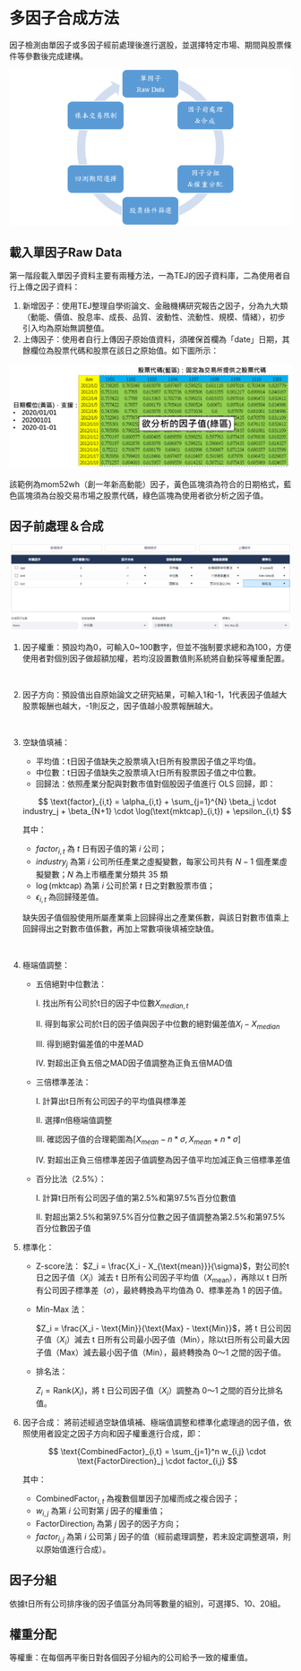 # 多因子合成方法
因子檢測由單因子或多因子經前處理後進行選股，並選擇特定市場、期間與股票條件等參數後完成建構。

![alt text](image.png)

<!-- :::{contents}
:local:
:depth: 2
::: -->

## 載入單因子Raw Data

第一階段載入單因子資料主要有兩種方法，一為TEJ的因子資料庫，二為使用者自行上傳之因子資料：
1.	新增因子：使用TEJ整理自學術論文、金融機構研究報告之因子，分為九大類（動能、價值、股息率、成長、品質、波動性、流動性、規模、情緒），初步引入均為原始無調整值。
2.	上傳因子：使用者自行上傳因子原始值資料，須確保首欄為「date」日期，其餘欄位為股票代碼和股票在該日之原始值。如下圖所示：

![看板1](../../_static/combine0.png "combine0")

該範例為mom52wh（創一年新高動能）因子，黃色區塊須為符合的日期格式，藍色區塊須為台股交易市場之股票代碼，綠色區塊為使用者欲分析之因子值。

## 因子前處理＆合成

![看板1](../../_static/test4.png "test4")

1. 因子權重：預設均為0，可輸入0~100數字，但並不強制要求總和為100，方便使用者對個別因子做超額加權，若均沒設置數值則系統將自動採等權重配置。
<br>

2. 因子方向：預設值出自原始論文之研究結果，可輸入1和-1，1代表因子值越大股票報酬也越大，-1則反之，因子值越小股票報酬越大。
<br>


3. 空缺值填補：
    - 平均值：t日因子值缺失之股票填入t日所有股票因子值之平均值。
    - 中位數：t日因子值缺失之股票填入t日所有股票因子值之中位數。
    - 回歸法：依照產業分配與對數市值對個股因子值進行 OLS 回歸，即：

    $$
    \text{factor}_{i,t} = \alpha_{i,t} + \sum_{j=1}^{N} \beta_j \cdot industry_j + \beta_{N+1} \cdot \log(\text{mktcap}_{i,t}) + \epsilon_{i,t}
    $$

    其中：

    - $factor_{i,t}$ 為 $t$ 日有因子值的第 $i$ 公司；
    - $industry_j$ 為第 $i$ 公司所任產業之虛擬變數，每家公司共有 $N-1$ 個產業虛擬變數；$N$ 為上市櫃產業分類共 35 類
    - $\log(\text{mktcap})$ 為第 $i$ 公司於第 $t$ 日之對數股票市值；
    - $\epsilon_{i,t}$ 為回歸殘差值。

    缺失因子值個股使用所屬產業乘上回歸得出之產業係數，與該日對數市值乘上回歸得出之對數市值係數，再加上常數項後填補空缺值。
<br>

4. 極端值調整：
    - 五倍絕對中位數法：

        I.   找出所有公司於t日的因子中位數$X_{median,t}$

        II.  得到每家公司於t日的因子值與因子中位數的絕對偏差值$X_{i}−X_{median}$

        III. 得到絕對偏差值的中差MAD

        IV.  對超出正負五倍之MAD因子值調整為正負五倍MAD值
        <br>
    - 三倍標準差法：

        I.   計算出t日所有公司因子的平均值與標準差

        II.  選擇n倍極端值調整

        III. 確認因子值的合理範圍為$[X_{mean}-n*σ, X_{mean}+n*σ]$

        IV.  對超出正負三倍標準差因子值調整為因子值平均加減正負三倍標準差值
        <br>
    - 百分比法（2.5%）：

        I.   計算t日所有公司因子值的第2.5%和第97.5%百分位數值

        II.  對超出第2.5%和第97.5%百分位數之因子值調整為第2.5%和第97.5%百分位數因子值
        <br>
5. 標準化：
    - Z-score法：
        $Z_i = \frac{X_i - X_{\text{mean}}}{\sigma}$，對公司於t日之因子值（$X_i$）減去 t 日所有公司因子平均值（$X_{\text{mean}}$），再除以 t 日所有公司因子標準差（$\sigma$），最終轉換為平均值為 0、標準差為 1 的因子值。
    - Min-Max 法：

        $Z_i = \frac{X_i - \text{Min}}{\text{Max} - \text{Min}}$，將 t 日公司因子值（$X_i$）減去 t 日所有公司最小因子值（Min），除以t日所有公司最大因子值（Max）減去最小因子值（Min），最終轉換為 0～1 之間的因子值。


    - 排名法：

        $Z_i = \text{Rank}(X_i)$，將 t 日公司因子值（$X_i$）調整為 0～1 之間的百分比排名值。

<ol start="6">
  <li> 因子合成：
將前述經過空缺值填補、極端值調整和標準化處理過的因子值，依照使用者設定之因子方向和因子權重進行合成，即：

$$
\text{CombinedFactor}_{i,t} = \sum_{j=1}^n w_{i,j} \cdot \text{FactorDirection}_j \cdot factor_{i,j}
$$

其中：

- $\text{CombinedFactor}_{i,t}$ 為複數個單因子加權而成之複合因子；
- $w_{i,j}$ 為第 $i$ 公司對第 $j$ 因子的權重值；
- $\text{FactorDirection}_j$ 為第 $j$ 因子的因子方向；
- $factor_{i,j}$ 為第 $i$ 公司第 $j$ 因子的值（經前處理調整，若未設定調整選項，則以原始值進行合成）。

 </li>
</ol>

## 因子分組
依據t日所有公司排序後的因子值區分為同等數量的組別，可選擇5、10、20組。

## 權重分配
等權重：在每個再平衡日對各個因子分組內的公司給予一致的權重值。
